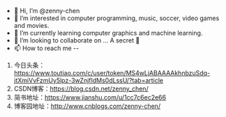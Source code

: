 - 👋 Hi, I’m @zenny-chen
- 👀 I’m interested in computer programming, music, soccer, video games and movies.
- 🌱 I’m currently learning computer graphics and machine learning.
- 💞️ I’m looking to collaborate on ... A secret 🤭
- 📫 How to reach me -- 
1. 今日头条：https://www.toutiao.com/c/user/token/MS4wLjABAAAAkhnbzuSdq-jtXmiVvFzmUy5lpz-3wZnjfIdMs0dLssU/?tab=article
1. CSDN博客：https://blog.csdn.net/zenny_chen/
1. 简书地址：https://www.jianshu.com/u/1cc7c6ec2e66
1. 博客园地址：http://www.cnblogs.com/zenny-chen/

<!---
zenny-chen/zenny-chen is a ✨ special ✨ repository because its `README.md` (this file) appears on your GitHub profile.
You can click the Preview link to take a look at your changes.
--->
